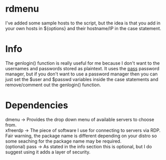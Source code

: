 # rdmenu
I've added some sample hosts to the script, but the idea is that you add in your own hosts in ${options} and their hostname/IP in the case statement.

# Info
The genlogin() function is really useful for me because I don't want to the usernames and passwords stored as plaintext. It uses the [pass](https://passwordstore.org "The standard unix password manager") password manager, but if you don't want to use a password manager then you can just set the $user and $passwd variables inside the case statements and remove/comment out the genlogin() function.

# Dependencies
dmenu           -> Provides the drop down menu of available servers to choose from.<br>
xfreerdp        -> The piece of software I use for connecting to servers via RDP. Fair warning, the package name is different depending on your distro so some seaching for the package name may be required.<br>
(optional) pass -> As stated in the info section this is optional, but I do suggest using it adds a layer of security.
